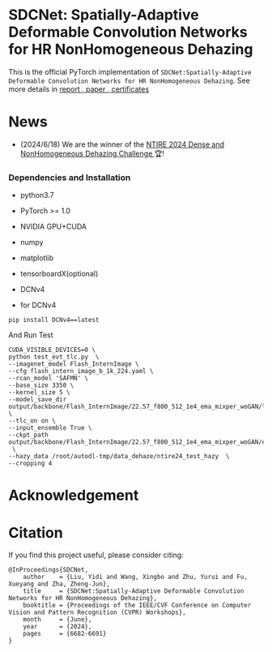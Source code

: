 # SDCNet: Spatially-Adaptive Deformable Convolution Networks for HR NonHomogeneous Dehazing
This is the official PyTorch implementation of `SDCNet:Spatially-Adaptive Deformable Convolution Networks for HR NonHomogeneous Dehazing`.
See more details in [ report ](https://openaccess.thecvf.com/content/CVPR2024W/NTIRE/papers/Ancuti_NTIRE_2024_Dense_and_Non-Homogeneous_Dehazing_Challenge_Report_CVPRW_2024_paper.pdf "悬停显示"),[ paper ](https://openaccess.thecvf.com/content/CVPR2024W/NTIRE/papers/Liu_SDCNetSpatially-Adaptive_Deformable_Convolution_Networks_for_HR_NonHomogeneous_Dehazing_CVPRW_2024_paper.pdf "悬停显示"),[ certificates ](https://cvlai.net/ntire/2024/NTIRE2024awards_certificates.pdf "悬停显示")

# News
- (2024/6/18) We are the winner of the [ NTIRE 2024 Dense and NonHomogeneous Dehazing Challenge ](https://codalab.lisn.upsaclay.fr/competitions/17529 "悬停显示")🏆!

### Dependencies and Installation
- python3.7
- PyTorch >= 1.0
- NVIDIA GPU+CUDA
- numpy
- matplotlib
- tensorboardX(optional)
- DCNv4


- for DCNv4
```shell
pip install DCNv4==latest
```



And Run Test
```shell
CUDA_VISIBLE_DEVICES=0 \
python test_evt_tlc.py  \
--imagenet_model Flash_InternImage \
--cfg flash_intern_image_b_1k_224.yaml \
--rcan_model 'SAFMN' \
--base_size 3350 \
--kernel_size 5 \
--model_save_dir output/backbone/Flash_InternImage/22.57_f800_512_1e4_ema_mixper_woGAN/last_test_tlc_3120 \
--tlc_on on \
--input_ensemble True \
--ckpt_path output/backbone/Flash_InternImage/22.57_f800_512_1e4_ema_mixper_woGAN/epoch800.pkl  \
--hazy_data /root/autodl-tmp/data_dehaze/ntire24_test_hazy  \
--cropping 4
```

# Acknowledgement

# Citation
If you find this project useful, please consider citing:
```
@InProceedings{SDCNet,
    author    = {Liu, Yidi and Wang, Xingbo and Zhu, Yurui and Fu, Xueyang and Zha, Zheng-Jun},
    title     = {SDCNet:Spatially-Adaptive Deformable Convolution Networks for HR NonHomogeneous Dehazing},
    booktitle = {Proceedings of the IEEE/CVF Conference on Computer Vision and Pattern Recognition (CVPR) Workshops},
    month     = {June},
    year      = {2024},
    pages     = {6682-6691}
}
```
